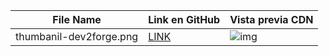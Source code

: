 | File Name               | Link en GitHub                                                                                           | Vista previa CDN                                                                                     |
| ---- | ---- | ---- |
| thumbanil-dev2forge.png | [LINK]([https://github.com/tutosrive/images-projects-srm-trg/blob/main/dev2forge/thumbanil-dev2forge.png](https://cdn.jsdelivr.net/gh/tutosrive/images-projects-srm-trg@main/dev2forge/thumbanil-dev2forge.png)) | ![img](https://cdn.jsdelivr.net/gh/tutosrive/images-projects-srm-trg@main/dev2forge/thumbanil-dev2forge.png) |
